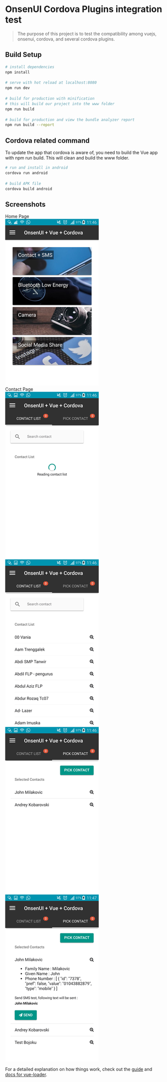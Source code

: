 # OnsenUI Cordova Plugins integration test

> The purpose of this project is to test the compatibility among vuejs, onsenui, cordova, and several cordova plugins.

## Build Setup

``` bash
# install dependencies
npm install

# serve with hot reload at localhost:8080
npm run dev

# build for production with minification
# this will build our project into the www folder
npm run build

# build for production and view the bundle analyzer report
npm run build --report
```

## Cordova related command

To update the app that cordova is aware of, you need to build the Vue app with npm run build. This will clean and build the www folder.

``` bash
# run and install in android
cordova run android

# build APK file 
cordova build android
```

## Screenshots

Home Page <br/>
<img src="screenshots/output/screenshot1.png" />
<br/>
Contact Page <br/>
<img src="screenshots/output/screenshot2.png" />
<img src="screenshots/output/screenshot3.png" />
<img src="screenshots/output/screenshot4.png" />
<img src="screenshots/output/screenshot5.png" />

For a detailed explanation on how things work, check out the [guide](http://vuejs-templates.github.io/webpack/) and [docs for vue-loader](http://vuejs.github.io/vue-loader).
